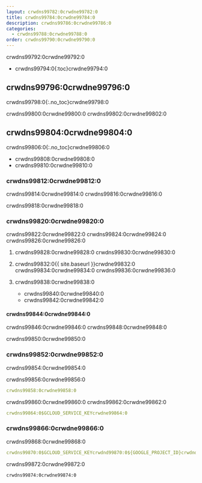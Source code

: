 ```yaml
---
layout: crwdns99782:0crwdne99782:0
title: crwdns99784:0crwdne99784:0
description: crwdns99786:0crwdne99786:0
categories:
  - crwdns99788:0crwdne99788:0
order: crwdns99790:0crwdne99790:0
---
```

crwdns99792:0crwdne99792:0

- crwdns99794:0{:toc}crwdne99794:0

## crwdns99796:0crwdne99796:0

crwdns99798:0{:.no_toc}crwdne99798:0

crwdns99800:0crwdne99800:0 crwdns99802:0crwdne99802:0

## crwdns99804:0crwdne99804:0

crwdns99806:0{:.no_toc}crwdne99806:0

- crwdns99808:0crwdne99808:0
- crwdns99810:0crwdne99810:0

### crwdns99812:0crwdne99812:0

crwdns99814:0crwdne99814:0 crwdns99816:0crwdne99816:0

crwdns99818:0crwdne99818:0

### crwdns99820:0crwdne99820:0

crwdns99822:0crwdne99822:0 crwdns99824:0crwdne99824:0 crwdns99826:0crwdne99826:0

1. crwdns99828:0crwdne99828:0 crwdns99830:0crwdne99830:0

2. crwdns99832:0{{ site.baseurl }}crwdne99832:0 crwdns99834:0crwdne99834:0 crwdns99836:0crwdne99836:0

3. crwdns99838:0crwdne99838:0
    
    - crwdns99840:0crwdne99840:0
    - crwdns99842:0crwdne99842:0

#### crwdns99844:0crwdne99844:0

crwdns99846:0crwdne99846:0 crwdns99848:0crwdne99848:0

crwdns99850:0crwdne99850:0

### crwdns99852:0crwdne99852:0

crwdns99854:0crwdne99854:0

crwdns99856:0crwdne99856:0

```yaml
crwdns99858:0crwdne99858:0
```

crwdns99860:0crwdne99860:0 crwdns99862:0crwdne99862:0

```yaml
crwdns99864:0$GCLOUD_SERVICE_KEYcrwdne99864:0
```

### crwdns99866:0crwdne99866:0

crwdns99868:0crwdne99868:0

```yaml
crwdns99870:0$GCLOUD_SERVICE_KEYcrwdnd99870:0${GOOGLE_PROJECT_ID}crwdnd99870:0${GOOGLE_COMPUTE_ZONE}crwdne99870:0
```

crwdns99872:0crwdne99872:0

```bash
crwdns99874:0crwdne99874:0
```